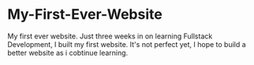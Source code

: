 # My-First-Ever-Website
My first ever website.
Just three weeks in on learning Fullstack Development, I built my first website. It's not perfect yet, I hope to build a better website as i cobtinue learning. 
